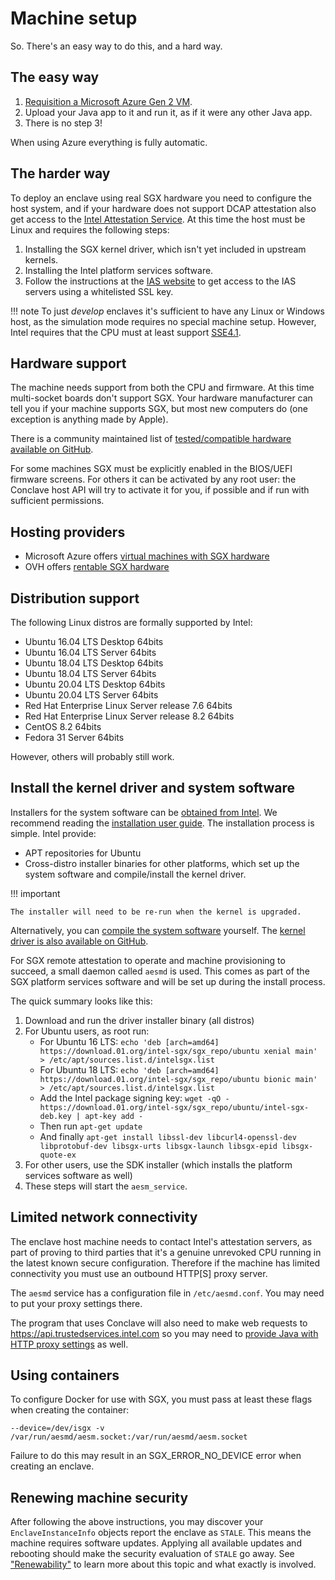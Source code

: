 # Machine setup

So. There's an easy way to do this, and a hard way.

## The easy way

1. [Requisition a Microsoft Azure Gen 2 VM](azure.md).
1. Upload your Java app to it and run it, as if it were any other Java app.
1. There is no step 3!

When using Azure everything is fully automatic.

## The harder way

To deploy an enclave using real SGX hardware you need to configure the host system, and if your hardware
does not support DCAP attestation also get access to the [Intel Attestation Service](ias.md). At this time 
the host must be Linux and requires the following steps:

1. Installing the SGX kernel driver, which isn't yet included in upstream kernels.
2. Installing the Intel platform services software.
3. Follow the instructions at the [IAS website](https://api.portal.trustedservices.intel.com/EPID-attestation) to get
   access to the IAS servers using a whitelisted SSL key.

!!! note
    To just *develop* enclaves it's sufficient to have any Linux or Windows host, as the simulation mode requires no 
    special machine setup. However, Intel requires that the CPU must at least support [SSE4.1](https://en.wikipedia.org/wiki/SSE4#SSE4.1).

## Hardware support

The machine needs support from both the CPU and firmware. At this time multi-socket boards don't support SGX. Your 
hardware manufacturer can tell you if your machine supports SGX, but most new computers do (one exception is anything 
made by Apple).

There is a community maintained list of [tested/compatible hardware available on GitHub](https://github.com/ayeks/SGX-hardware).

For some machines SGX must be explicitly enabled in the BIOS/UEFI firmware screens. For others it can be activated
by any root user: the Conclave host API will try to activate it for you, if possible and if run with sufficient
permissions.

## Hosting providers

* Microsoft Azure offers [virtual machines with SGX hardware](https://azure.microsoft.com/en-us/solutions/confidential-compute/)
* OVH offers [rentable SGX hardware](https://www.ovh.com/world/dedicated-servers/software-guard-extensions/)

## Distribution support

The following Linux distros are formally supported by Intel:

* Ubuntu 16.04 LTS Desktop 64bits
* Ubuntu 16.04 LTS Server 64bits
* Ubuntu 18.04 LTS Desktop 64bits
* Ubuntu 18.04 LTS Server 64bits
* Ubuntu 20.04 LTS Desktop 64bits
* Ubuntu 20.04 LTS Server 64bits
* Red Hat Enterprise Linux Server release 7.6 64bits
* Red Hat Enterprise Linux Server release 8.2 64bits
* CentOS 8.2 64bits
* Fedora 31 Server 64bits

However, others will probably still work.

## Install the kernel driver and system software

Installers for the system software can be [obtained from Intel](https://01.org/intel-software-guard-extensions/downloads).
We recommend reading the [installation user guide](https://download.01.org/intel-sgx/sgx-linux/2.9.1/docs/Intel_SGX_Installation_Guide_Linux_2.9.1_Open_Source.pdf).
The installation process is simple. Intel provide:

* APT repositories for Ubuntu
* Cross-distro installer binaries for other platforms, which set up the system software and compile/install the kernel driver.

!!! important

    The installer will need to be re-run when the kernel is upgraded.

Alternatively, you can [compile the system software](https://github.com/intel/linux-sgx/releases/tag/sgx_2.9.1) yourself.
The [kernel driver is also available on GitHub](https://github.com/intel/linux-sgx-driver).  

For SGX remote attestation to operate and machine provisioning to succeed, a small daemon called `aesmd` is used. This
comes as part of the SGX platform services software and will be set up during the install process.

The quick summary looks like this:

1. Download and run the driver installer binary (all distros)
2. For Ubuntu users, as root run:
   * For Ubuntu 16 LTS: `echo 'deb [arch=amd64] https://download.01.org/intel-sgx/sgx_repo/ubuntu xenial main' > /etc/apt/sources.list.d/intelsgx.list`
   * For Ubuntu 18 LTS: `echo 'deb [arch=amd64] https://download.01.org/intel-sgx/sgx_repo/ubuntu bionic main' > /etc/apt/sources.list.d/intelsgx.list`
   * Add the Intel package signing key: `wget -qO - https://download.01.org/intel-sgx/sgx_repo/ubuntu/intel-sgx-deb.key | apt-key add -`
   * Then run `apt-get update`
   * And finally `apt-get install libssl-dev libcurl4-openssl-dev libprotobuf-dev libsgx-urts libsgx-launch libsgx-epid libsgx-quote-ex`
3. For other users, use the SDK installer (which installs the platform services software as well)
4. These steps will start the `aesm_service`. 


## Limited network connectivity

The enclave host machine needs to contact Intel's attestation servers, as part of proving to third parties that it's
a genuine unrevoked CPU running in the latest known secure configuration. Therefore if the machine has limited
connectivity you must use an outbound HTTP[S] proxy server.

The `aesmd` service has a configuration file in `/etc/aesmd.conf`. You may need to put your proxy settings there.

The program that uses Conclave will also need to make web requests to https://api.trustedservices.intel.com so you
may need to [provide Java with HTTP proxy settings](https://docs.oracle.com/javase/8/docs/technotes/guides/net/proxies.html) 
as well. 
   
## Using containers

To configure Docker for use with SGX, you must pass at least these flags when creating the container: 

`--device=/dev/isgx -v /var/run/aesmd/aesm.socket:/var/run/aesmd/aesm.socket`

Failure to do this may result in an SGX_ERROR_NO_DEVICE error when creating an enclave. 

<!--- TODO: We should offer a machine setup test tool here or use the one from Fortanix -->

## Renewing machine security  

After following the above instructions, you may discover your `EnclaveInstanceInfo` objects report the enclave as 
`STALE`. This means the machine requires software updates. Applying all available updates and
rebooting should make the security evaluation of `STALE` go away. See ["Renewability"](renewability.md) to learn more
about this topic and what exactly is involved.
